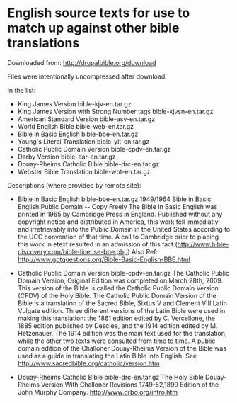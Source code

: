# English source texts for use to match up against other bible translations

Downloaded from: http://drupalbible.org/download

Files were intentionally uncompressed after download.

In the list:

* King James Version 	bible-kjv-en.tar.gz
* King James Version with Strong Number tags 	bible-kjvsn-en.tar.gz
* American Standard Version 	bible-asv-en.tar.gz
* World English Bible 	bible-web-en.tar.gz
* Bible in Basic English 	bible-bbe-en.tar.gz
* Young's Literal Translation 	bible-ylt-en.tar.gz
* Catholic Public Domain Version 	bible-cpdv-en.tar.gz
* Darby Version 	bible-dar-en.tar.gz
* Douay-Rheims Catholic Bible 	bible-drc-en.tar.gz
* Webster Bible Translation 	bible-wbt-en.tar.gz

Descriptions (where provided by remote site):

* Bible in Basic English 	bible-bbe-en.tar.gz
1949/1964 Bible in Basic English Public Domain -- Copy Freely The Bible In Basic English was printed in 1965 by Cambridge Press in England. Published without any copyright notice and distributed in America, this work fell immediatly and irretrievably into the Public Domain in the United States according to the UCC convention of that time. A call to Cambridge prior to placing this work in etext resulted in an admission of this fact.(http://www.bible-discovery.com/bible-license-bbe.php) Also Ref: http://www.gotquestions.org/Bible-Basic-English-BBE.html

* Catholic Public Domain Version 	bible-cpdv-en.tar.gz
The Catholic Public Domain Version, Original Edition was completed on March 28th, 2009. This version of the Bible is called the Catholic Public Domain Version (CPDV) of the Holy Bible. The Catholic Public Domain Version of the Bible is a translation of the Sacred Bible, Sixtus V and Clement VIII Latin Vulgate edition. Three different versions of the Latin Bible were used in making this translation: the 1861 edition edited by C. Vercellone, the 1885 edition published by Desclee, and the 1914 edition edited by M. Hetzenauer. The 1914 edition was the main text used for the translation, while the other two texts were consulted from time to time. A public domain edition of the Challoner Douay-Rheims Version of the Bible was used as a guide in translating the Latin Bible into English. See http://www.sacredbible.org/catholic/version.htm

* Douay-Rheims Catholic Bible 	bible-drc-en.tar.gz
The Holy Bible Douay-Rheims Version With Challoner Revisions 1749-52,1899 Edition of the John Murphy Company. http://www.drbo.org/intro.htm

